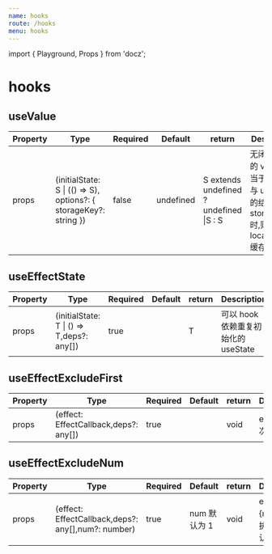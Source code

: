 ```yaml
---
name: hooks
route: /hooks
menu: hooks
---
```


import { Playground, Props } from 'docz';

# hooks

## useValue

| Property     | Type           | Required | Default   | return                                  | Description                                         |
| ------------ | -------------- | -------- | --------- | --------------------------------------- | --------------------------------------------------- |
| props | (initialState: S \| (() => S), options?: { storageKey?: string }) | false    | undefined | S extends undefined ? undefined \|S : S | 无闭包陷阱的 value,相当于 useRef 与 useState 的结合,配置 storageKey 时,则会在localStorage缓存数据 |

## useEffectState

| Property | Type                        | Required | Default | return | Description                         |
| -------- | --------------------------- | -------- | ------- | ------ | ----------------------------------- |
| props    | (initialState: T \| () => T,deps?: any[]) | true     |         | T      | 可以 hook 依赖重复初始化的 useState |

## useEffectExcludeFirst

| Property | Type                                  | Required | Default | return | Description         |
| -------- | ------------------------------------- | -------- | ------- | ------ | ------------------- |
| props    | (effect: EffectCallback,deps?: any[]) | true     |         | void   | effect 第一次不执行 |

## useEffectExcludeNum

| Property | Type                                               | Required | Default      | return | Description                         |
| -------- | -------------------------------------------------- | -------- | ------------ | ------ | ----------------------------------- |
| props    | (effect: EffectCallback,deps?: any[],num?: number) | true     | num 默认为 1 | void   | effect 第{num}次不执行,num 默认为 1 |
